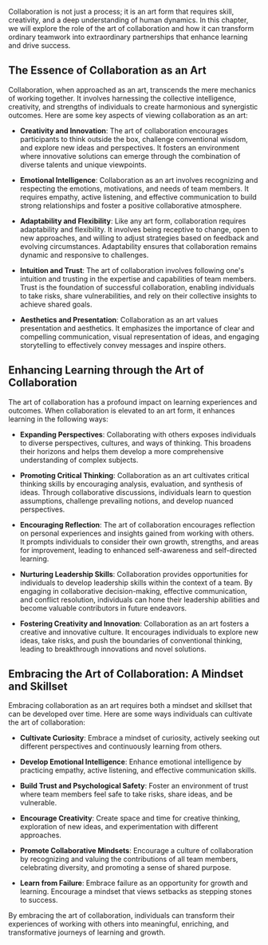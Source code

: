 
Collaboration is not just a process; it is an art form that requires skill, creativity, and a deep understanding of human dynamics. In this chapter, we will explore the role of the art of collaboration and how it can transform ordinary teamwork into extraordinary partnerships that enhance learning and drive success.

The Essence of Collaboration as an Art
--------------------------------------

Collaboration, when approached as an art, transcends the mere mechanics of working together. It involves harnessing the collective intelligence, creativity, and strengths of individuals to create harmonious and synergistic outcomes. Here are some key aspects of viewing collaboration as an art:

* **Creativity and Innovation**: The art of collaboration encourages participants to think outside the box, challenge conventional wisdom, and explore new ideas and perspectives. It fosters an environment where innovative solutions can emerge through the combination of diverse talents and unique viewpoints.

* **Emotional Intelligence**: Collaboration as an art involves recognizing and respecting the emotions, motivations, and needs of team members. It requires empathy, active listening, and effective communication to build strong relationships and foster a positive collaborative atmosphere.

* **Adaptability and Flexibility**: Like any art form, collaboration requires adaptability and flexibility. It involves being receptive to change, open to new approaches, and willing to adjust strategies based on feedback and evolving circumstances. Adaptability ensures that collaboration remains dynamic and responsive to challenges.

* **Intuition and Trust**: The art of collaboration involves following one's intuition and trusting in the expertise and capabilities of team members. Trust is the foundation of successful collaboration, enabling individuals to take risks, share vulnerabilities, and rely on their collective insights to achieve shared goals.

* **Aesthetics and Presentation**: Collaboration as an art values presentation and aesthetics. It emphasizes the importance of clear and compelling communication, visual representation of ideas, and engaging storytelling to effectively convey messages and inspire others.

Enhancing Learning through the Art of Collaboration
---------------------------------------------------

The art of collaboration has a profound impact on learning experiences and outcomes. When collaboration is elevated to an art form, it enhances learning in the following ways:

* **Expanding Perspectives**: Collaborating with others exposes individuals to diverse perspectives, cultures, and ways of thinking. This broadens their horizons and helps them develop a more comprehensive understanding of complex subjects.

* **Promoting Critical Thinking**: Collaboration as an art cultivates critical thinking skills by encouraging analysis, evaluation, and synthesis of ideas. Through collaborative discussions, individuals learn to question assumptions, challenge prevailing notions, and develop nuanced perspectives.

* **Encouraging Reflection**: The art of collaboration encourages reflection on personal experiences and insights gained from working with others. It prompts individuals to consider their own growth, strengths, and areas for improvement, leading to enhanced self-awareness and self-directed learning.

* **Nurturing Leadership Skills**: Collaboration provides opportunities for individuals to develop leadership skills within the context of a team. By engaging in collaborative decision-making, effective communication, and conflict resolution, individuals can hone their leadership abilities and become valuable contributors in future endeavors.

* **Fostering Creativity and Innovation**: Collaboration as an art fosters a creative and innovative culture. It encourages individuals to explore new ideas, take risks, and push the boundaries of conventional thinking, leading to breakthrough innovations and novel solutions.

Embracing the Art of Collaboration: A Mindset and Skillset
----------------------------------------------------------

Embracing collaboration as an art requires both a mindset and skillset that can be developed over time. Here are some ways individuals can cultivate the art of collaboration:

* **Cultivate Curiosity**: Embrace a mindset of curiosity, actively seeking out different perspectives and continuously learning from others.

* **Develop Emotional Intelligence**: Enhance emotional intelligence by practicing empathy, active listening, and effective communication skills.

* **Build Trust and Psychological Safety**: Foster an environment of trust where team members feel safe to take risks, share ideas, and be vulnerable.

* **Encourage Creativity**: Create space and time for creative thinking, exploration of new ideas, and experimentation with different approaches.

* **Promote Collaborative Mindsets**: Encourage a culture of collaboration by recognizing and valuing the contributions of all team members, celebrating diversity, and promoting a sense of shared purpose.

* **Learn from Failure**: Embrace failure as an opportunity for growth and learning. Encourage a mindset that views setbacks as stepping stones to success.

By embracing the art of collaboration, individuals can transform their experiences of working with others into meaningful, enriching, and transformative journeys of learning and growth.
